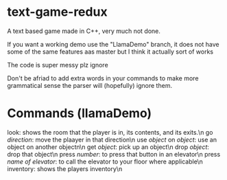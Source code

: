 # text-game-redux
A text based game made in C++, very much not done.

If you want a working demo use the "LlamaDemo" branch, it does not have some of the
same features aas master but I think it actually sort of works

The code is super messy plz ignore

Don't be afriad to add extra words in your commands to make more grammatical sense
the parser will (hopefully) ignore them. 

# Commands (llamaDemo)
look: shows the room that the player is in, its contents, and its exits.\n
go *direction*: move the plaayer in that direction\n
use *object* on *object*: use an object on another objectn\n
get *object*: pick up an object\n
drop *object*: drop that object\n
press *number*: to press that button in an elevator\n
press *name of elevator*: to call the elevator to your floor where applicable\n
inventory: shows the players inventory\n
